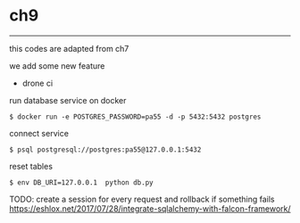 # ch9 #

----

this codes are adapted from ch7

we add some new feature

* drone ci

run database service on docker
```
$ docker run -e POSTGRES_PASSWORD=pa55 -d -p 5432:5432 postgres
```
connect service
```
$ psql postgresql://postgres:pa55@127.0.0.1:5432
```
reset tables
```
$ env DB_URI=127.0.0.1  python db.py
```

TODO: create a session for every request and rollback if something fails
https://eshlox.net/2017/07/28/integrate-sqlalchemy-with-falcon-framework/
